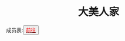 <html>
	<head>
		<title>dameirenjia</title>
		<style>
		<!--
			.red{color:#FF0000}
		-->
		</style>
	</head>
	<body>
		<h1><center>大美人家</center></h1>
		<div>成员表:<button title="go"><a href="成员表.html"><span class="red">前往</span></button></a></div>
	</body>
</html>
